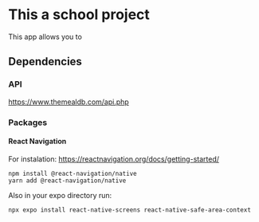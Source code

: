 # This a school project
This app allows you to 

## Dependencies

### API
https://www.themealdb.com/api.php
### Packages

#### React Navigation
For instalation: https://reactnavigation.org/docs/getting-started/
```
npm install @react-navigation/native
yarn add @react-navigation/native
```
Also in your expo directory run:
```
npx expo install react-native-screens react-native-safe-area-context
```
